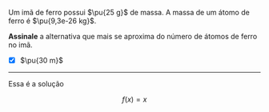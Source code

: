 Um imã de ferro possui $\pu{25 g}$ de massa. A massa de um átomo de ferro é $\pu{9,3e-26 kg}$.

**Assinale** a alternativa que mais se aproxima do número de átomos de ferro no imã.

- [x] $\pu{30 m}$

---

Essa é a solução

$$
    f(x) = x
$$